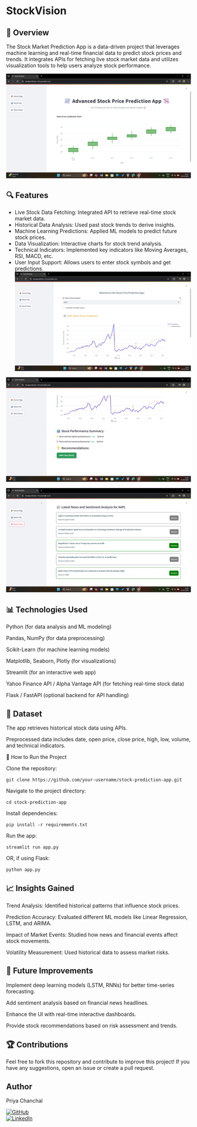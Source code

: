 # StockVision
## 📌 Overview

The Stock Market Prediction App is a data-driven project that leverages machine learning and real-time financial data to predict stock prices and trends. It integrates APIs for fetching live stock market data and utilizes visualization tools to help users analyze stock performance.


![Alt Text](https://github.com/Priya-C-016/StockPrediction/blob/main/Images/Dashboard.png)

## 🔍 Features

- Live Stock Data Fetching: Integrated API to retrieve real-time stock market data.
- Historical Data Analysis: Used past stock trends to derive insights.
- Machine Learning Predictions: Applied ML models to predict future stock prices.
- Data Visualization: Interactive charts for stock trend analysis.
- Technical Indicators: Implemented key indicators like Moving Averages, RSI, MACD, etc.
- User Input Support: Allows users to enter stock symbols and get predictions.
![Alt Text](https://github.com/Priya-C-016/StockPrediction/blob/main/Images/Stock.png)

![Alt Text](https://github.com/Priya-C-016/StockPrediction/blob/main/Images/stockrecommend.png)

![Alt Text](https://github.com/Priya-C-016/StockPrediction/blob/main/Images/news.png)

## 📊 Technologies Used

Python (for data analysis and ML modeling)

Pandas, NumPy (for data preprocessing)

Scikit-Learn (for machine learning models)

Matplotlib, Seaborn, Plotly (for visualizations)

Streamlit (for an interactive web app)

Yahoo Finance API / Alpha Vantage API (for fetching real-time stock data)

Flask / FastAPI (optional backend for API handling)

## 📂 Dataset

The app retrieves historical stock data using APIs.

Preprocessed data includes date, open price, close price, high, low, volume, and technical indicators.

🚀 How to Run the Project

Clone the repository:
```
git clone https://github.com/your-username/stock-prediction-app.git
```
Navigate to the project directory:
```
cd stock-prediction-app
```
Install dependencies:
```
pip install -r requirements.txt
```
Run the app:
```
streamlit run app.py
```
OR, if using Flask:
```
python app.py
```
## 📈 Insights Gained

Trend Analysis: Identified historical patterns that influence stock prices.

Prediction Accuracy: Evaluated different ML models like Linear Regression, LSTM, and ARIMA.

Impact of Market Events: Studied how news and financial events affect stock movements.

Volatility Measurement: Used historical data to assess market risks.

## 📜 Future Improvements

Implement deep learning models (LSTM, RNNs) for better time-series forecasting.

Add sentiment analysis based on financial news headlines.

Enhance the UI with real-time interactive dashboards.

Provide stock recommendations based on risk assessment and trends.

## 🏆 Contributions

Feel free to fork this repository and contribute to improve this project! If you have any suggestions, open an issue or create a pull request.

## Author
Priya Chanchal

[![GitHub](https://img.shields.io/badge/GitHub-Priya--C--016-black?logo=github)](https://github.com/Priya-C-016)  
[![LinkedIn](https://img.shields.io/badge/LinkedIn-Priya--Chanchal-blue?logo=linkedin)](https://www.linkedin.com/in/priya-chanchal-050b86288/)

